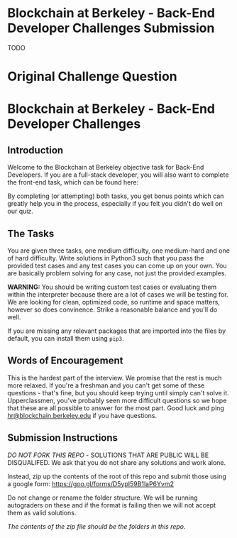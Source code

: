 # Blockchain at Berkeley - Back-End Developer Challenges Submission

TODO

# Original Challenge Question

# Blockchain at Berkeley - Back-End Developer Challenges
## Introduction
Welcome to the Blockchain at Berkeley objective task for Back-End Developers. If you are a full-stack developer, you will also want to complete the front-end task, which can be found here:

By completing (or attempting) both tasks, you get bonus points which can greatly help you in the process, especially if you felt you didn't do well on our quiz.

## The Tasks
You are given three tasks, one medium difficulty, one medium-hard and one of hard difficulty. Write solutions in Python3 such that you pass the provided test cases and any test cases you can come up on your own. You are basically problem solving for any case, not just the provided examples.

**WARNING:** You should be writing custom test cases or evaluating them within the interpreter because there are a lot of cases we will be testing for. We are looking for clean, optimized code, so runtime and space matters, however so does convinence. Strike a reasonable balance and you'll do well.

If you are missing any relevant packages that are imported into the files by default, you can install them using `pip3`.

## Words of Encouragement
This is the hardest part of the interview. We promise that the rest is much more relaxed. If you're a freshman and you can't get some of these questions - that's fine, but you should keep trying until simply can't solve it.
Upperclassmen, you've probably seen more difficult questions so we hope that these are all possible to answer for the most part. Good luck and ping hr@blockchain.berkeley.edu if you have questions.

## Submission Instructions

*DO NOT FORK THIS REPO* - SOLUTIONS THAT ARE PUBLIC WILL BE DISQUALIFED. We ask that you do not share any solutions and work alone.

Instead, zip up the contents of the root of this repo and submit those using a google form: https://goo.gl/forms/D5ypI59B1laP6Yvm2

Do not change or rename the folder structure. We will be running autograders on these and if the format is failing then we will not accept them as valid solutions.

*The contents of the zip file should be the folders in this repo*.
